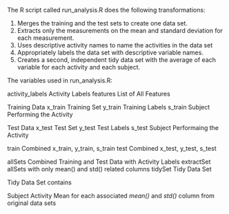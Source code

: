 The R script called run_analysis.R does the following transformations: 

1. Merges the training and the test sets to create one data set.
2. Extracts only the measurements on the mean and standard deviation for each measurement. 
3. Uses descriptive activity names to name the activities in the data set
4. Appropriately labels the data set with descriptive variable names. 
5. Creates a second, independent tidy data set with the average of each variable for each activity and each subject. 

The variables used in run_analysis.R:

  activity_labels	Activity Labels
  features		List of All Features

  Training Data
  	x_train		Training Set
	y_train		Training Labels
	s_train		Subject Performing the Activity

  Test Data
  	x_test		Test Set
	y_test		Test Labels
	s_test		Subject Performaing the Activity

  train		Combined x_train, y_train, s_train
  test		Combined x_test, y_test, s_test

  allSets	Combined Training and Test Data with Activity Labels
  extractSet	allSets with only mean() and std() related columns
  tidySet	Tidy Data Set

Tidy Data Set contains

  Subject
  Activity
  Mean for each associated *mean()* and *std()* column from original data sets

  

